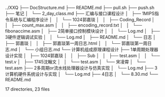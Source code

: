 ../XXQ
├── DocStructure.md
├── README.md
├── pull.sh
├── push.sh
├── 笔记
│   └── 2_day_class.md
├── 汇编与接口课程设计
│   ├── 1MIPS指令系统与汇编程序设计
│   │   └── 1024郭嘉琰
│   │       ├── Coding_Record
│   │       ├── count_max.asm
│   │       ├── encoding_record.txt
│   │       └── fibonaccime.asm
│   ├── 2简单接口控制模块设计
│   │   └── Log.md
│   ├── 3硬件逻辑调试实验
│   │   └── Log.md
│   ├── README.md
│   └── 日志
│       ├── 郭嘉琰
│       │   ├── 郭嘉琰第一周日志.html
│       │   └── 郭嘉琰第一周日志.md
│       └── 小组日志.md
└── 计算机组成原理课程设计
    ├── 1单周期处理器设计实现
    │   ├── 1024郭嘉琰
    │   │   ├── Sub
    │   │   ├── test.asm
    │   │   └── test.v
    │   ├── 1745沈翰文
    │   │   └── test.asm
    │   └── 宋凌霄
    │       └── test.asm
    ├── 2多周期or流水线处理器设计与仿真实现
    │   └── Log.md
    ├── 3计算机硬件系统设计与实现
    │   └── Log.md
    ├── 4日志
    │   └── 8.30.md
    └── README.md

17 directories, 23 files
